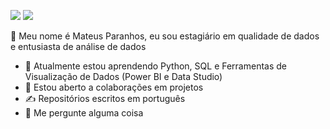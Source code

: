 [<img src="https://img.shields.io/badge/Gmail-D14836?style=for-the-badge&logo=gmail&logoColor=white" />](mailto:mateusparanhos1500@gmail.com)
[<img src="https://img.shields.io/badge/LinkedIn-0077B5?style=for-the-badge&logo=linkedin&logoColor=white" />](https://www.linkedin.com/in/mateusparanhos/)

👋 Meu nome é Mateus Paranhos, eu sou estagiário em qualidade de dados e entusiasta de análise de dados 

- 🌱 Atualmente estou aprendendo Python, SQL e Ferramentas de Visualização de Dados (Power BI e Data Studio)
- 🤝 Estou aberto a colaborações em projetos
- ✍️ Repositórios escritos em português
- 💬 Me pergunte alguma coisa
